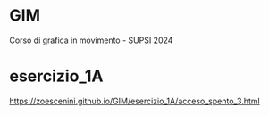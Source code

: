 # GIM
Corso di grafica in movimento - SUPSI 2024

# esercizio_1A
https://zoescenini.github.io/GIM/esercizio_1A/acceso_spento_3.html
